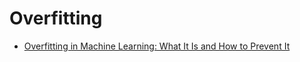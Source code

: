 # Overfitting

- [Overfitting in Machine Learning: What It Is and How to Prevent It](https://elitedatascience.com/overfitting-in-machine-learning)

